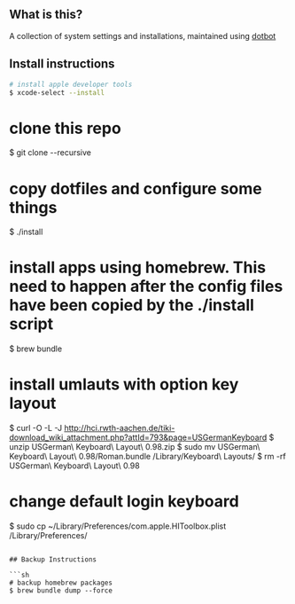 ## What is this?

A collection of system settings and installations, maintained using [dotbot](https://github.com/anishathalye/dotbot)

## Install instructions

```sh
# install apple developer tools
$ xcode-select --install
```

# clone this repo
$ git clone --recursive

# copy dotfiles and configure some things
$ ./install

# install apps using homebrew. This need to happen after the config files have been copied by the ./install script
$ brew bundle

# install umlauts with option key layout
$ curl -O -L -J http://hci.rwth-aachen.de/tiki-download_wiki_attachment.php?attId=793&page=USGermanKeyboard
$ unzip USGerman\ Keyboard\ Layout\ 0.98.zip
$ sudo mv USGerman\ Keyboard\ Layout\ 0.98/Roman.bundle /Library/Keyboard\ Layouts/
$ rm -rf USGerman\ Keyboard\ Layout\ 0.98

# change default login keyboard
$ sudo cp ~/Library/Preferences/com.apple.HIToolbox.plist /Library/Preferences/
```

## Backup Instructions

```sh
# backup homebrew packages
$ brew bundle dump --force
```
